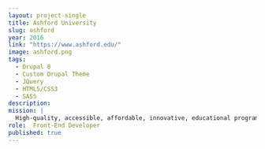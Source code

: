 ```yaml
---
layout: project-single
title: Ashford University
slug: ashford
year: 2016
link: "https://www.ashford.edu/"
image: ashford.png
tags:
  - Drupal 8
  - Custom Drupal Theme
  - JQuery
  - HTML5/CSS3
  - SASS
description:
mission: |
  High-quality, accessible, affordable, innovative, educational programs that meet the diverse needs of individuals pursuing advancement in their lives, professions, and communities.
role:  Front-End Developer
published: true
---
```

